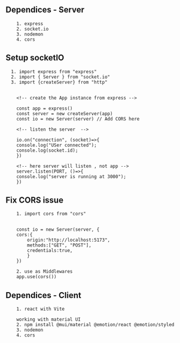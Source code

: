 
## Dependices - Server

        1. express
        2. socket.io
        3. nodemon
        4. cors

## Setup socketIO

      1. import express from "express"
      2. import { Server } from "socket.io"
      3. import {createServer} from "http"  
   
        
        <!-- create the App instance from express -->

        const app = express()
        const server = new createServer(app)
        const io = new Server(server) // Add CORS here
        
        <!-- listen the server  -->

        io.on("connection", (socket)=>{
        console.log("USer connected");
        console.log(socket.id);
        })

        <!-- here server will listen , not app -->
        server.listen(PORT, ()=>{
        console.log("server is running at 3000");
        })

## Fix CORS issue

        1. import cors from "cors"


        const io = new Server(server, {
        cors:{
            origin:"http://localhost:5173",
            methods:["GET", "POST"],
            credentials:true,
            }
        })

        2. use as Middlewares
        app.use(cors())

## Dependices - Client

        1. react with Vite
        
        working with material UI
        2. npm install @mui/material @emotion/react @emotion/styled
        3. nodemon
        4. cors

